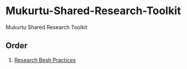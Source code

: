 # Mukurtu-Shared-Research-Toolkit
Mukurtu Shared Research Toolkit


## Order
1) [Research Besh Practices](Mukurtu-Shared-Research-Toolkit/)
